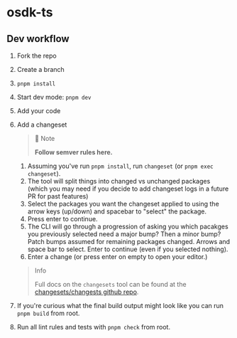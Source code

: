 # osdk-ts

## Dev workflow

1. Fork the repo
2. Create a branch
3. `pnpm install`
4. Start dev mode: `pnpm dev`
5. Add your code
6. Add a changeset

   > 📘 Note
   >
   > **Follow semver rules here.**

   1. Assuming you've run `pnpm install`, run `changeset` (or `pnpm exec changeset`).
   2. The tool will split things into changed vs unchanged packages (which you may need if you decide to add changeset logs in a future PR for past features)
   3. Select the packages you want the changeset applied to using the arrow keys (up/down) and spacebar to "select" the package.
   4. Press enter to continue.
   5. The CLI will go through a progression of asking you which pacakges you previously selected need a major bump? Then a minor bump? Patch bumps assumed for remaining packages changed. Arrows and space bar to select. Enter to continue (even if you selected nothing).
   6. Enter a change (or press enter on empty to open your editor.)

   > Info
   >
   > Full docs on the `changesets` tool can be found at the [changesets/changests github repo](https://github.com/changesets/changesets).

7. If you're curious what the final build output might look like you can run `pnpm build` from root.
8. Run all lint rules and tests with `pnpm check` from root.
